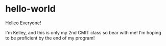 # hello-world

Helleo Everyone!

I'm Kelley, and this is only my 2nd CMIT class so bear with me!
I'm hoping to be proficient by the end of my program!
